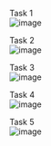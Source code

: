 Task 1 <br>
![image](https://github.com/user-attachments/assets/f59efdb3-7659-415f-8255-02554fec362f)

Task 2 <br>
![image](https://github.com/user-attachments/assets/4f2da46c-d1be-4939-926f-480abf18f3e2)

Task 3 <br>
![image](https://github.com/user-attachments/assets/dd8b0f3b-2c72-47f2-9852-e9e8b7856ff0)

Task 4 <br>
![image](https://github.com/user-attachments/assets/be0d8dce-8c67-4288-ad73-7a3afaab15e8)

Task 5 <br>
![image](https://github.com/user-attachments/assets/4e25964f-b55f-43bc-b429-43e820805b00)
